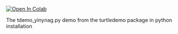 [![Open In Colab](https://colab.research.google.com/assets/colab-badge.svg)](https://colab.research.google.com/github/mathriddle/ColabTurtlePlus/blob/main/examples/files/yinyang.ipynb)

The tdemo_yinynag.py demo from the turtledemo package in python installation
